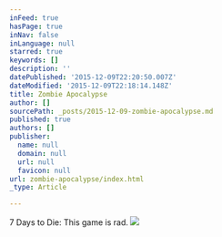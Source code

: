 ```yaml
---
inFeed: true
hasPage: true
inNav: false
inLanguage: null
starred: true
keywords: []
description: ''
datePublished: '2015-12-09T22:20:50.007Z'
dateModified: '2015-12-09T22:18:14.148Z'
title: Zombie Apocalypse
author: []
sourcePath: _posts/2015-12-09-zombie-apocalypse.md
published: true
authors: []
publisher:
  name: null
  domain: null
  url: null
  favicon: null
url: zombie-apocalypse/index.html
_type: Article

---
```

7 Days to Die: This game is rad.
![](https://the-grid-user-content.s3-us-west-2.amazonaws.com/10e2dd4b-753b-4b16-b8ae-857c831b27b0.jpg)